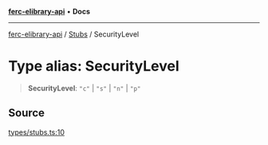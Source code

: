 [**ferc-elibrary-api**](../../../README.md) • **Docs**

***

[ferc-elibrary-api](../../../globals.md) / [Stubs](../README.md) / SecurityLevel

# Type alias: SecurityLevel

> **SecurityLevel**: `"c"` \| `"s"` \| `"n"` \| `"p"`

## Source

[types/stubs.ts:10](https://github.com/4very/ferc-elibrary-api/blob/26cf3a80a2b0f4f142a63a2fbb278e16f26a1d37/src/types/stubs.ts#L10)
